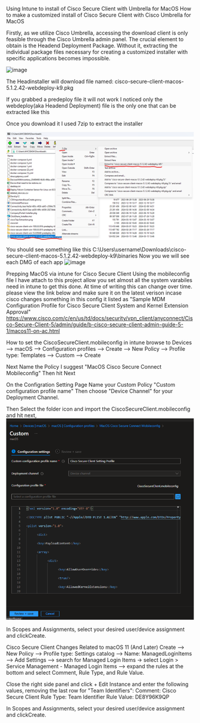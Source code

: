 Using Intune to install of Cisco Secure Client with Umbrella for MacOS
How to make a customized install of Cisco Secure Client with Cisco Umbrella for MacOS

Firstly, as we utilize Cisco Umbrella, accessing the download client is only feasible through the Cisco Umbrella admin panel. The crucial element to obtain is the Headend Deployment Package. Without it, extracting the individual package files necessary for creating a customized installer with specific applications becomes impossible.

![image](https://github.com/darossi87/intune/assets/45303117/9f8464a4-f2e6-493a-b660-a68879a28833)

The Headinstaller will download file named: cisco-secure-client-macos-5.1.2.42-webdeploy-k9.pkg

If you grabbed a predeploy file it will not work I noticed only the webdeploy(aka Headend Deployment) file is the only one that can be extracted like this

Once you download it I used 7zip to extract the installer

![alt text](https://github.com/darossi87/intune/blob/Cisco-Secure-Client-With-Umbrella-MacOS/cisco_7zip_Extraction.png)

You should see something like this
C:\Users\username\Downloads\cisco-secure-client-macos-5.1.2.42-webdeploy-k9\binaries
Now you we will see each DMG of each app
![image](https://github.com/darossi87/intune/assets/45303117/c72ab80c-c19c-4549-b1fd-449d154e2b35)


Prepping MacOS via intune for Cisco Secure Client
Using the mobileconfig file I have attach to this project allow you set almost all the system varabiles need in intune to get this done. At time of writing this can change over time. 
please view the link below and make sure it on the latest verison incase cisco changes something in this config it listed as "Sample MDM Configuration Profile for Cisco Secure Client System and Kernel Extension Approval"
https://www.cisco.com/c/en/us/td/docs/security/vpn_client/anyconnect/Cisco-Secure-Client-5/admin/guide/b-cisco-secure-client-admin-guide-5-1/macos11-on-ac.html

How to set the CiscoSecureClient.mobileconfig in intune
browse to Devices --> macOS --> Configuration profiles --> Create --> New Policy --> Profile type: Templates --> Custom --> Create

Next Name the Policy I suggest "MacOS Cisco Secure Connect Mobileconfig" Then hit Next

On the Configration Setting Page Name your Custom Policy "Custom configuration profile name" Then choose "Device Channel" for your Deployment Channel.

Then Select the folder icon and import the CiscoSecureClient.mobileconfig and hit next, 
![alt text](https://github.com/darossi87/intune/blob/Cisco-Secure-Client-With-Umbrella-MacOS/Intune%20Mobileconfig%20settings.png)

In Scopes and Assignments, select your desired user/device assignment and clickCreate. 




Cisco Secure Client Changes Related to macOS 11 (And Later)
Create --> New Policy --> Profile type: Settings catalog -->
Name: ManagedLoginItems --> Add Settings --> search for Managed Login Items -> select Login > Service Management - Managed Login Items --> expand the rules at the bottom and select Comment, Rule Type, and Rule Value. 
 
Close the right side panel and click + Edit Instance and enter the following values, removing the last row for "Team Identifiers":
Comment: Cisco Secure Client
Rule Type: Team Identifier
Rule Value: DE8Y96K9QP

In Scopes and Assignments, select your desired user/device assignment and clickCreate. 
